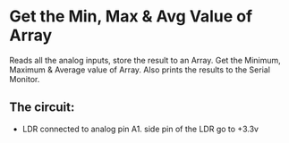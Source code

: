 # Get the Min, Max & Avg Value of Array

Reads all the analog inputs, store the result to an Array.
Get the Minimum, Maximum & Average value of Array.
Also prints the results to the Serial Monitor.

## The circuit:
 - LDR connected to analog pin A1.
   side pin of the LDR go to +3.3v
